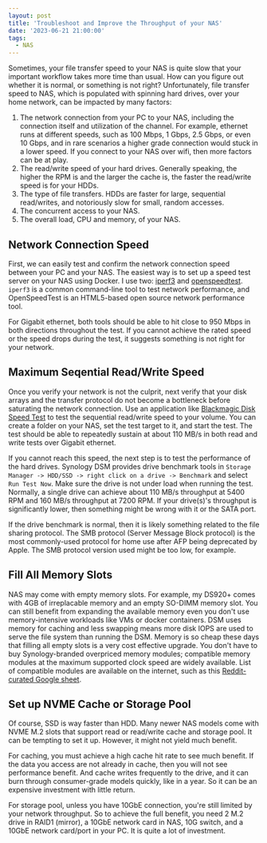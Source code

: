 ```yaml
---
layout: post
title: 'Troubleshoot and Improve the Throughput of your NAS'
date: '2023-06-21 21:00:00'
tags:
  - NAS
---
```


Sometimes, your file transfer speed to your NAS is quite slow that your important workflow takes more time than usual. How can you figure out whether it is normal, or something is not right? Unfortunately, file transfer speed to NAS, which is populated with spinning hard drives, over your home network, can be impacted by many factors:

1. The network connection from your PC to your NAS, including the connection itself and utilization of the channel. For example, ethernet runs at different speeds, such as 100 Mbps, 1 Gbps, 2.5 Gbps, or even 10 Gbps, and in rare scenarios a higher grade connection would stuck in a lower speed. If you connect to your NAS over wifi, then more factors can be at play.
2. The read/write speed of your hard drives. Generally speaking, the higher the RPM is and the larger the cache is, the faster the read/write speed is for your HDDs.
3. The type of file transfers. HDDs are faster for large, sequential read/writes, and notoriously slow for small, random accesses.
4. The concurrent access to your NAS.
5. The overall load, CPU and memory, of your NAS.

## Network Connection Speed

First, we can easily test and confirm the network connection speed between your PC and your NAS. The easiest way is to set up a speed test server on your NAS using Docker. I use two: [iperf3](https://hub.docker.com/r/networkstatic/iperf3) and [openspeedtest](https://hub.docker.com/r/openspeedtest/latest). `iperf3` is a common command-line tool to test network performance, and OpenSpeedTest is an HTML5-based open source network performance tool.

For Gigabit ethernet, both tools should be able to hit close to 950 Mbps in both directions throughout the test. If you cannot achieve the rated speed or the speed drops during the test, it suggests something is not right for your network.

## Maximum Seqential Read/Write Speed

Once you verify your network is not the culprit, next verify that your disk arrays and the transfer protocol do not become a bottleneck before saturating the network connection. Use an application like [Blackmagic Disk Speed Test](https://apps.apple.com/us/app/blackmagic-disk-speed-test/id425264550?mt=12) to test the sequential read/write speed to your volume. You can create a folder on your NAS, set the test target to it, and start the test. The test should be able to repeatedly sustain at about 110 MB/s in both read and write tests over Gigabit ethernet.

If you cannot reach this speed, the next step is to test the performance of the hard drives. Synology DSM provides drive benchmark tools in `Storage Manager -> HDD/SSD -> right click on a drive -> Benchmark` and select `Run Test Now`. Make sure the drive is not under load when running the test. Normally, a single drive can achieve about 110 MB/s throughput at 5400 RPM and 160 MB/s throughput at 7200 RPM. If your drive(s)'s throughput is significantly lower, then something might be wrong with it or the SATA port.

If the drive benchmark is normal, then it is likely something related to the file sharing protocol. The SMB protocol (Server Message Block protocol) is the most commonly-used protocol for home use after AFP being deprecated by Apple. The SMB protocol version used might be too low, for example.

## Fill All Memory Slots

NAS may come with empty memory slots. For example, my DS920+ comes with 4GB of irreplacable memory and an empty SO-DIMM memory slot. You can still benefit from expanding the available memory even you don't use memory-intensive workloads like VMs or docker containers. DSM uses memory for caching and less swapping means more disk IOPS are used to serve the file system than running the DSM. Memory is so cheap these days that filling all empty slots is a very cost effective upgrade. You don't have to buy Synology-branded overpriced memory modules; compatible memory modules at the maximum supported clock speed are widely available. List of compatible modules are available on the internet, such as this [Reddit-curated Google sheet](https://docs.google.com/spreadsheets/d/13pJDfDot_7CmSWeo1jjbegM82QwQNIW0gFQ9o_4xhXA/edit#gid=1974572930).

## Set up NVME Cache or Storage Pool

Of course, SSD is way faster than HDD. Many newer NAS models come with NVME M.2 slots that support read or read/write cache and storage pool. It can be tempting to set it up. However, it might not yield much benefit.

For caching, you must achieve a high cache hit rate to see much benefit. If the data you access are not already in cache, then you will not see performance benefit. And cache writes frequently to the drive, and it can burn through consumer-grade models quickly, like in a year. So it can be an expensive investment with little return.

For storage pool, unless you have 10GbE connection, you're still limited by your network throughput. So to achieve the full benefit, you need 2 M.2 drive in RAID1 (mirror), a 10GbE network card in NAS, 10G switch, and a 10GbE network card/port in your PC. It is quite a lot of investment.
